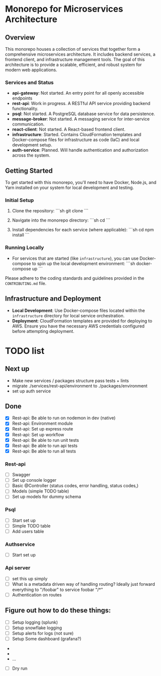 # Monorepo for Microservices Architecture

## Overview

This monorepo houses a collection of services that together form a comprehensive microservices architecture. It includes backend services, a frontend client, and infrastructure management tools. The goal of this architecture is to provide a scalable, efficient, and robust system for modern web applications.

### Services and Status

-   **api-gateway**: Not started. An entry point for all openly accessible endpoints
-   **rest-api**: Work in progress. A RESTful API service providing backend functionality.
-   **psql**: Not started. A PostgreSQL database service for data persistence.
-   **message-broker**: Not started. A messaging service for inter-service communication.
-   **react-client**: Not started. A React-based frontend client.
-   **infrastructure**: Started. Contains CloudFormation templates and Docker-compose files for infrastructure as code (IaC) and local development setup.
-   **auth-service**: Planned. Will handle authentication and authorization across the system.

## Getting Started

To get started with this monorepo, you'll need to have Docker, Node.js, and Yarn installed on your system for local development and testing.

### Initial Setup

1. Clone the repository:
   \```sh
   git clone <repository-url>
   \```

2. Navigate into the monorepo directory:
   \```sh
   cd <monorepo-directory>
   \```

3. Install dependencies for each service (where applicable):
   \```sh
   cd <service-directory>
   npm install
   \```

### Running Locally

-   For services that are started (like `infrastructure`), you can use Docker-compose to spin up the local development environment:
    \```sh
    docker-compose up
    \```

Please adhere to the coding standards and guidelines provided in the `CONTRIBUTING.md` file.

## Infrastructure and Deployment

-   **Local Development**: Use Docker-compose files located within the `infrastructure` directory for local service orchestration.
-   **Deployment**: CloudFormation templates are provided for deploying to AWS. Ensure you have the necessary AWS credentials configured before attempting deployment.

# TODO list

## Next up

-   Make new services / packages structure pass tests + lints
-   migrate ./services/rest-api/environment to ./packages/environment
-   set up auth service

## Done

-   [x] Rest-api: Be able to run on nodemon in dev (native)
-   [x] Rest-api: Environment module
-   [x] Rest-api: Set up express route
-   [x] Rest-api: Set up workflow
-   [x] Rest-api: Be able to run unit tests
-   [x] Rest-api: Be able to run api tests
-   [x] Rest-api: Be able to run all tests

### Rest-api

-   [ ] Swagger
-   [ ] Set up console logger
-   [ ] Basic @Controller (status codes, error handling, status codes,)
-   [ ] Models (simple TODO table)
-   [ ] Set up models for dummy schema

### Psql

-   [ ] Start set up
-   [ ] Simple TODO table
-   [ ] Add users table

### Authservice

-   [ ] Start set up

### Api server

-   [ ] set this up simply
-   [ ] What is a metadata driven way of handling routing? Ideally just forward everything to "/foobar" to service foobar "/\*"
-   [ ] Authentication on routes

## Figure out how to do these things:

-   [ ] Setup logging (splunk)
-   [ ] Setup snowflake logging
-   [ ] Setup alerts for logs (not sure)
-   [ ] Setup Some dashboard (grafana?)
-
-
-   ...
-   [ ] Dry run
